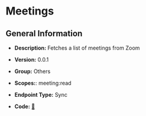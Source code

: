 # Meetings

## General Information

- **Description:** Fetches a list of meetings from Zoom

- **Version:** 0.0.1
- **Group:** Others
- **Scopes:**: meeting:read
- **Endpoint Type:** Sync
- **Code:** [🔗](https://github.com/NangoHQ/integration-templates/tree/main/integrations/zoom/syncs/meetings.ts)
